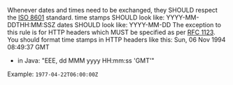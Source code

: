 Whenever dates and times need to be exchanged, they SHOULD respect the [ISO 8601](http://www.iso.org/iso/home/standards/iso8601.htm) standard.
time stamps SHOULD look like: YYYY-MM-DDTHH:MM:SSZ
dates SHOULD look like: YYYY-MM-DD
The exception to this rule is for HTTP headers which MUST be specified as per [RFC 1123](https://www.ietf.org/rfc/rfc1123.txt). You should format time stamps in HTTP headers like this: Sun, 06 Nov 1994 08:49:37 GMT
* in Java: "EEE, dd MMM yyyy HH:mm:ss 'GMT'"

Example: `1977-04-22T06:00:00Z`
